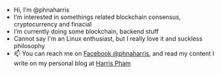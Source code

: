 - Hi, I’m @phnaharris
- I’m interested in somethings related blockchain consensus, cryptocurrency and finacial
- I’m currently doing some blockchain, backend stuff
- Cannot say I'm an Linux enthusiast, but I really love it and suckless philosophy
- 📫 You can reach me on [Facebook @phnaharris](https://www.facebook.com/phnaharris), and read my content I write on my personal blog at [Harris Pham](https://phnaharris.github.io/blog)
<!---
phnaharris/phnaharris is a ✨ special ✨ repository because its `README.md` (this file) appears on your GitHub profile.
You can click the Preview link to take a look at your changes.
--->
